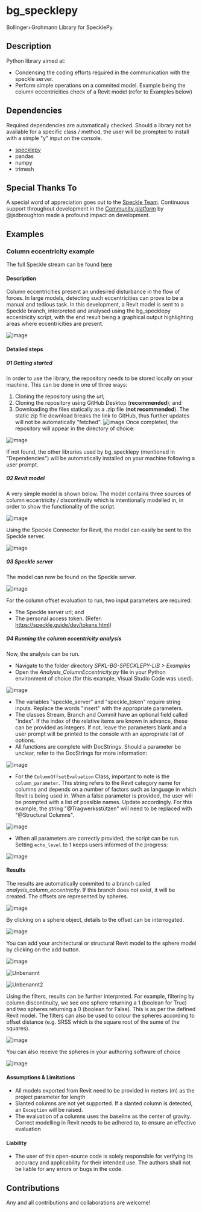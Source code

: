 # bg_specklepy
Bollinger+Grohmann Library for SpecklePy.

## Description
Python library aimed at:
* Condensing the coding efforts required in the communication with the speckle server.
* Perform simple operations on a commited model. Example being the column eccentricities check of a Revit model (refer to Examples below)

## Dependencies
Required dependencies are automatically checked. Should a library not be available for a specific class / method, the user will be prompted to install with a simple "y" input on the console. 
* [specklepy](https://github.com/specklesystems/specklepy)
* pandas
* numpy
* trimesh

## Special Thanks To
A special word of appreciation goes out to the [Speckle Team](https://speckle.systems/). Continuous support throughout development in the [Community platform](https://speckle.community/) by @jsdbroughton made a profound impact on development. 

## Examples

### Column eccentricity example
The full Speckle stream can be found [here](https://speckle.xyz/streams/ff47530e95)
#### Description
Column eccentricities present an undesired disturbance in the flow of forces. In large models, detecting such eccentricities can prove to be a manual and tedious task. In this development, a Revit model is sent to a Speckle branch, interpreted and analysed using the bg_specklepy eccentricity script, with the end result being a graphical output highlighting areas where eccentricities are present.

![image](https://user-images.githubusercontent.com/32340026/231525528-07d9d564-c5a5-4554-8cad-f10f7ab7b627.png)

#### Detailed steps
##### 01 Getting started
In order to use the library, the repository needs to be stored locally on your machine. This can be done in one of three ways:
1. Cloning the repository using the *url*;
2. Cloning the repository using GitHub Desktop (**recommended**); and
3. Downloading the files statically as a .zip file (**not recommended**). The static zip file download breaks the link to GitHub, thus further updates will not be automatically "fetched". 
![image](https://user-images.githubusercontent.com/88777268/231439112-e504e818-48ef-4654-8e02-8b68957b9172.png)
Once completed, the repository will appear in the directory of choice:

![image](https://user-images.githubusercontent.com/88777268/231439755-6a6b46bf-0fdc-43bf-bc3a-c29ad7c528b6.png)

If not found, the other libraries used by bg_specklepy (mentioned in "Dependencies") will be automatically installed on your machine following a user prompt.
##### 02 Revit model
A very simple model is shown below. The model contains three sources of column eccentricity / discontinuity which is intentionally modelled in, in order to show the functionality of the script.

![image](https://user-images.githubusercontent.com/88777268/231445510-cb93fc68-a441-4596-9122-cf15d14a16c0.png)

Using the Speckle Connector for Revit, the model can easily be sent to the Speckle server.

![image](https://user-images.githubusercontent.com/88777268/231449020-ff91712d-fccc-4c50-8b61-a2aa429f1d47.png)
##### 03 Speckle server
The model can now be found on the Speckle server.

![image](https://user-images.githubusercontent.com/88777268/231451490-e6e8078f-e037-4a4f-b7e8-e04f60dd5262.png)

For the column offset evaluation to run, two input parameters are required:
- The Speckle server url; and
- The personal access token. (Refer: https://speckle.guide/dev/tokens.html)

##### 04 Running the column eccentricity analysis
Now, the analysis can be run. 
* Navigate to the folder directory *SPKL-BG-SPECKLEPY-LIB > Examples*
* Open the *Analysis_ColumnEccentricity.py* file in your Python environment of choice (for this example, Visual Studio Code was used).

![image](https://user-images.githubusercontent.com/88777268/231452968-c202c361-1738-4cf3-9ac7-9fe4cc8d2418.png)

* The variables "speckle_server" and "speckle_token" require string inputs. Replace the words "insert" with the appropriate parameters.
* The classes Stream, Branch and Commit have an optional field called "index". If the index of the relative items are known in advance, these can be provided as integers. If not, leave the parameters blank and a user prompt will be printed to the console with an appropriate list of options.
* All functions are complete with DocStrings. Should a parameter be unclear, refer to the DocStrings for more information:

![image](https://user-images.githubusercontent.com/88777268/231454300-6b9d3f70-6acf-4cab-b279-7880ee11def3.png)

* For the ```ColumnOffsetEvaluation``` Class, important to note is the ```column_parameter```. This string refers to the Revit category name for columns and depends on a number of factors such as language in which Revit is being used in. When a false parameter is provided, the user will be prompted with a list of possible names. Update accordingly. For this example, the string "@Tragwerksstützen" will need to be replaced with "@Structural Columns". 

![image](https://user-images.githubusercontent.com/88777268/231455761-eae84dba-5d37-4254-b815-42a7b3c17c61.png)

* When all parameters are correctly provided, the script can be run. Setting ```echo_level``` to 1 keeps users informed of the progress:

![image](https://user-images.githubusercontent.com/88777268/231466068-df92b203-f10d-4349-ae01-7a03ba6687ff.png)

#### Results

The results are automatically commited to a branch called *analysis_column_eccentricity*. If this branch does not exist, it will be created. The offsets are represented by spheres.

![image](https://user-images.githubusercontent.com/88777268/231467560-23d03db1-928c-4d36-b1f5-9c0e41a3111a.png)

By clicking on a sphere object, details to the offset can be interrogated.

![image](https://user-images.githubusercontent.com/88777268/231467830-5df0f7da-804b-4c3a-987e-7048ca2da065.png)

You can add your architectural or structural Revit model to the sphere model by clicking on the add button.

![image](https://user-images.githubusercontent.com/32340026/231526579-bc490679-c97b-4f0c-af14-7a9ba555207d.png)

![Unbenannt](https://user-images.githubusercontent.com/88777268/231702364-9077261f-6519-42e1-b2be-b0c521b6932c.PNG)

![Unbenannt2](https://user-images.githubusercontent.com/88777268/231702417-6ab60a34-70b0-4d82-a7d3-e22ae9d790cc.PNG)


Using the filters, results can be further interpreted. For example, filtering by column discontinuity, we see one sphere returning a 1 (boolean for True) and two spheres returning a 0 (boolean for False). This is as per the defined Revit model. The filters can also be used to colour the spheres according to offset distance (e.g. SRSS which is the square root of the sume of the squares).

![image](https://user-images.githubusercontent.com/88777268/231474246-e6132e51-c368-48bc-aa2d-8cab4183db92.png)

You can also receive the spheres in your authoring software of choice

![image](https://user-images.githubusercontent.com/32340026/231527830-8590c2df-6fd8-462d-ba73-01ef36c2d4c4.png)

#### Assumptions & Limitations

- All models exported from Revit need to be provided in meters (m) as the project parameter for length
- Slanted columns are not yet supported. If a slanted column is detected, an ```Exception``` will be raised. 
- The evaluation of a columns uses the baseline as the center of gravity. Correct modelling in Revit needs to be adhered to, to ensure an effective evaluation

#### Liability

- The user of this open-source code is solely responsible for verifying its accuracy and applicability for their intended use. The authors shall not be liable for any errors or bugs in the code. 

## Contributions
Any and all contributions and collaborations are welcome! 
